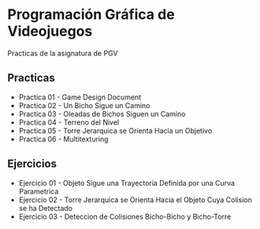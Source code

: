 Programación Gráfica de Videojuegos
======================================

Practicas de la asignatura de PGV

Practicas
--------------
+ Practica 01 - Game Design Document
+ Practica 02 - Un Bicho Sigue un Camino
+ Practica 03 - Oleadas de Bichos Siguen un Camino
+ Practica 04 - Terreno del Nivel
+ Practica 05 - Torre Jerarquica se Orienta Hacia un Objetivo
+ Practica 06 - Multitexturing

Ejercicios
--------------
+ Ejercicio 01 - Objeto Sigue una Trayectoria Definida por una Curva Parametrica
+ Ejercicio 02 - Torre Jerarquica se Orienta Hacia el Objeto Cuya Colision se ha Detectado 
+ Ejercicio 03 - Deteccion de Colisiones Bicho-Bicho y Bicho-Torre